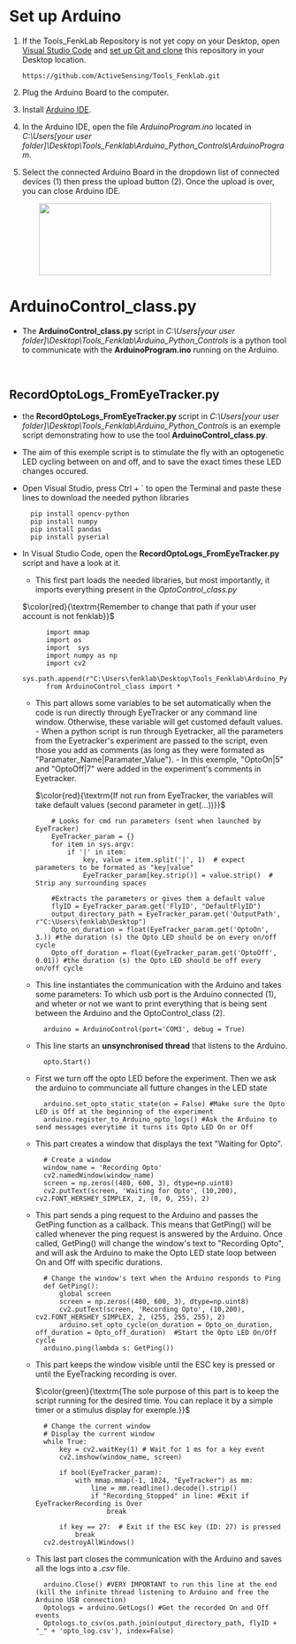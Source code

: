 # Set up Arduino
  1. If the Tools_FenkLab Repository is not yet copy on your Desktop, open <a href="https://code.visualstudio.com/download">Visual Studio Code</a> and <a href="https://code.visualstudio.com/docs/sourcecontrol/intro-to-git">set up Git and clone</a> this repository in your Desktop location.
       ```
       https://github.com/ActiveSensing/Tools_Fenklab.git
       ```
        
  2. Plug the Arduino Board to the computer.
  3. Install <a href="https://www.arduino.cc/en/software">Arduino IDE</a>.
  4. In the Arduino IDE, open the file <i>ArduinoProgram.ino</i> located in <i>C:\Users\[your user folder]\Desktop\Tools_Fenklab\Arduino_Python_Controls\ArduinoProgram</i>.
  5. Select the connected Arduino Board in the dropdown list of connected devices (1) then press the upload button (2). Once the upload is over, you can close Arduino IDE.
    <p align="center">
      <img src="ReadMe_Ref/SelectBoardAndUpload.png" width="420" height="130">
    </p>
    
# ArduinoControl_class.py
- The <b>ArduinoControl_class.py</b> script in <i>C:\Users\[your user folder]\Desktop\Tools_Fenklab\Arduino_Python_Controls</i> is a python tool to communicate with the <b>ArduinoProgram.ino</b> running on the Arduino.
<br />

## RecordOptoLogs_FromEyeTracker.py
- the <b>RecordOptoLogs_FromEyeTracker.py</b> script in <i>C:\Users\[your user folder]\Desktop\Tools_Fenklab\Arduino_Python_Controls</i> is an exemple script demonstrating how to use the tool <b>ArduinoControl_class.py</b>.
- The aim of this exemple script is to stimulate the fly with an optogenetic LED cycling between on and off, and to save the exact times these LED changes occured.

- Open Visual Studio, press Ctrl + ` to open the Terminal and paste these lines to download the needed python libraries

        pip install opencv-python
        pip install numpy
        pip install pandas
        pip install pyserial

  
- In Visual Studio Code, open the <b>RecordOptoLogs_FromEyeTracker.py</b> script and have a look at it.
  - This first part loads the needed libraries, but most importantly, it imports everything present in the <i>OptoControl_class.py</i>
  
  $\color{red}{\textrm{Remember to change that path if your user account is not fenklab}}$

            import mmap
            import os
            import  sys
            import numpy as np
            import cv2
            sys.path.append(r"C:\Users\fenklab\Desktop\Tools_Fenklab\Arduino_Python_Controls")
            from ArduinoControl_class import *
  
  - This part allows some variables to be set automatically when the code is run directly through EyeTracker or any command line window. Otherwise, these variable will get customed default values.
        - When a python script is run through Eyetracker, all the parameters from the Eyetracker's experiment are passed to the script, even those you add as comments (as long as they were formated as "Paramater_Name|Paramater_Value").
        - In this exemple, "OptoOn|5" and "OptoOff|7" were added in the experiment's comments in Eyetracker. 
 
    $\color{red}{\textrm{If not run from EyeTracker, the variables will take default values (second parameter in get(...))}}$
    
            # Looks for cmd run parameters (sent when launched by EyeTracker)
            EyeTracker_param = {}
            for item in sys.argv:
                if '|' in item:
                    key, value = item.split('|', 1)  # expect parameters to be formated as "key|value"
                    EyeTracker_param[key.strip()] = value.strip()  # Strip any surrounding spaces
            
            #Extracts the parameters or gives them a default value
            flyID = EyeTracker_param.get('FlyID', "DefaultFlyID")  
            output_directory_path = EyeTracker_param.get('OutputPath', r"C:\Users\fenklab\Desktop")
            Opto_on_duration = float(EyeTracker_param.get('OptoOn', 3.)) #the duration (s) the Opto LED should be on every on/off cycle
            Opto_off_duration = float(EyeTracker_param.get('OptoOff', 0.01)) #the duration (s) the Opto LED should be off every on/off cycle

  - This line instantiates the communication with the Arduino and takes some parameters: To which usb port is the Arduino connected (1), and wheter or not we want to print everything that is being sent between the Arduino and the OptoControl_class (2).

          arduino = ArduinoControl(port='COM3', debug = True)

  - This line starts an <b>unsynchronised thread</b> that listens to the Arduino.

          opto.Start()

  - First we turn off the opto LED before the experiment. Then we ask the arduino to communciate all futture changes in the LED state 

          arduino.set_opto_static_state(on = False) #Make sure the Opto LED is Off at the beginning of the experiment
          arduino.register_to_Arduino_opto_logs() #Ask the Arduino to send messages everytime it turns its Opto LED On or Off

    
  - This part creates a window that displays the text "Waiting for Opto".

          # Create a window
          window_name = 'Recording Opto'
          cv2.namedWindow(window_name)
          screen = np.zeros((480, 600, 3), dtype=np.uint8)
          cv2.putText(screen, 'Waiting for Opto', (10,200), cv2.FONT_HERSHEY_SIMPLEX, 2, (0, 0, 255), 2)
 
  - This part sends a ping request to the Arduino and passes the GetPing function as a callback. This means that GetPing() will be called whenever the ping request is answered by the Arduino. Once called, GetPing() will change the window's text to "Recording Opto",  and will ask the Arduino to make the Opto LED state loop between On and Off with specific durations. 

          # Change the window's text when the Arduino responds to Ping
          def GetPing():
              global screen
              screen = np.zeros((480, 600, 3), dtype=np.uint8)
              cv2.putText(screen, 'Recording Opto', (10,200), cv2.FONT_HERSHEY_SIMPLEX, 2, (255, 255, 255), 2)
              arduino.set_opto_cycle(on_duration = Opto_on_duration, off_duration = Opto_off_duration)  #Start the Opto LED On/Off cycle
          arduino.ping(lambda s: GetPing())
          
  - This part keeps the window visible until the ESC key is pressed or until the EyeTracking recording is over.
 
    $\color{green}{\textrm{The sole purpose of this part is to keep the script running for the desired time. You can replace it by a simple timer or a stimulus display for exemple.}}$
    
          # Change the current window
          # Display the current window
          while True:
              key = cv2.waitKey(1) # Wait for 1 ms for a key event
              cv2.imshow(window_name, screen)
              
              if bool(EyeTracker_param):
                  with mmap.mmap(-1, 1024, "EyeTracker") as mm:
                      line = mm.readline().decode().strip()
                      if "Recording_Stopped" in line: #Exit if EyeTrackerRecording is Over
                          break
          
              if key == 27:  # Exit if the ESC key (ID: 27) is pressed
                  break
          cv2.destroyAllWindows()
    
  - This last part closes the communication with the Arduino and saves all the logs into a <i>.csv</i> file.

          arduino.Close() #VERY IMPORTANT to run this line at the end (kill the infinite thread listening to Arduino and free the Arduino USB connection)
          Optologs = arduino.GetLogs() #Get the recorded On and Off events
          Optologs.to_csv(os.path.join(output_directory_path, flyID + "_" + 'opto_log.csv'), index=False)
    

<br />

